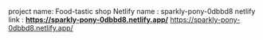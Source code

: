 project name:
Food-tastic shop
Netlify name : sparkly-pony-0dbbd8
netlify link : **https://sparkly-pony-0dbbd8.netlify.app/**
https://sparkly-pony-0dbbd8.netlify.app/
